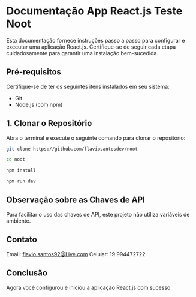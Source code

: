 # Documentação App React.js Teste Noot

Esta documentação fornece instruções passo a passo para configurar e executar uma aplicação React.js. Certifique-se de seguir cada etapa cuidadosamente para garantir uma instalação bem-sucedida.

## Pré-requisitos
Certifique-se de ter os seguintes itens instalados em seu sistema:
- Git
- Node.js (com npm)

## 1. Clonar o Repositório

Abra o terminal e execute o seguinte comando para clonar o repositório:

```bash
git clone https://github.com/flaviosantosdev/noot

cd noot

npm install

npm run dev

```
##  Observação sobre as Chaves de API
Para facilitar o uso das chaves de API, este projeto não utiliza variáveis de ambiente. 

## Contato
Email: flavio.santos92@Live.com
Celular: 19 994472722

## Conclusão
Agora você configurou e iniciou a aplicação React.js com sucesso.
